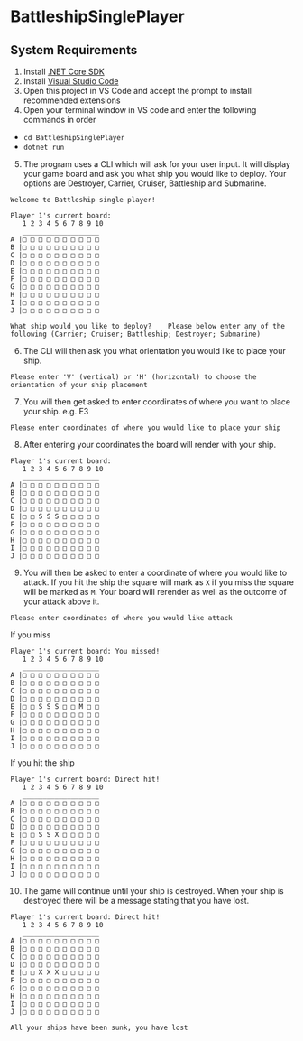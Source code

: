 # BattleshipSinglePlayer
## System Requirements
1. Install [.NET Core SDK](https://dotnet.microsoft.com/download)
2. Install [Visual Studio Code](https://code.visualstudio.com/)
3. Open this project in VS Code and accept the prompt to install recommended extensions
4. Open your terminal window in VS code and enter the following commands in order
  - ```cd BattleshipSinglePlayer```
  - ```dotnet run```
5. The program uses a CLI which will ask for your user input. It will display your game board and ask you what ship you would like to deploy. Your options are Destroyer, Carrier, Cruiser, Battleship and Submarine.
```
Welcome to Battleship single player!

Player 1's current board: 
   1 2 3 4 5 6 7 8 9 10 
   ___________________
A |□ □ □ □ □ □ □ □ □ □ 
B |□ □ □ □ □ □ □ □ □ □ 
C |□ □ □ □ □ □ □ □ □ □ 
D |□ □ □ □ □ □ □ □ □ □ 
E |□ □ □ □ □ □ □ □ □ □ 
F |□ □ □ □ □ □ □ □ □ □ 
G |□ □ □ □ □ □ □ □ □ □ 
H |□ □ □ □ □ □ □ □ □ □ 
I |□ □ □ □ □ □ □ □ □ □ 
J |□ □ □ □ □ □ □ □ □ □ 

What ship would you like to deploy?    Please below enter any of the following (Carrier; Cruiser; Battleship; Destroyer; Submarine)
```
6. The CLI will then ask you what orientation you would like to place your ship. 
```
Please enter 'V' (vertical) or 'H' (horizontal) to choose the orientation of your ship placement
```
7. You will then get asked to enter coordinates of where you want to place your ship. e.g. E3
```
Please enter coordinates of where you would like to place your ship
```
8. After entering your coordinates the board will render with your ship.
```
Player 1's current board: 
   1 2 3 4 5 6 7 8 9 10 
   ___________________
A |□ □ □ □ □ □ □ □ □ □ 
B |□ □ □ □ □ □ □ □ □ □ 
C |□ □ □ □ □ □ □ □ □ □ 
D |□ □ □ □ □ □ □ □ □ □ 
E |□ □ S S S □ □ □ □ □ 
F |□ □ □ □ □ □ □ □ □ □ 
G |□ □ □ □ □ □ □ □ □ □ 
H |□ □ □ □ □ □ □ □ □ □ 
I |□ □ □ □ □ □ □ □ □ □ 
J |□ □ □ □ □ □ □ □ □ □ 
```
9. You will then be asked to enter a coordinate of where you would like to attack. If you hit the ship the square will mark as ```X``` if you miss the square will be marked as ```M```. Your board will rerender as well as the outcome of your attack above it.
```
Please enter coordinates of where you would like attack
```
If you miss
```
Player 1's current board: You missed!
   1 2 3 4 5 6 7 8 9 10 
   ___________________
A |□ □ □ □ □ □ □ □ □ □ 
B |□ □ □ □ □ □ □ □ □ □ 
C |□ □ □ □ □ □ □ □ □ □ 
D |□ □ □ □ □ □ □ □ □ □ 
E |□ □ S S S □ □ M □ □ 
F |□ □ □ □ □ □ □ □ □ □ 
G |□ □ □ □ □ □ □ □ □ □ 
H |□ □ □ □ □ □ □ □ □ □ 
I |□ □ □ □ □ □ □ □ □ □ 
J |□ □ □ □ □ □ □ □ □ □ 
```
If you hit the ship
```
Player 1's current board: Direct hit!
   1 2 3 4 5 6 7 8 9 10 
   ___________________
A |□ □ □ □ □ □ □ □ □ □ 
B |□ □ □ □ □ □ □ □ □ □ 
C |□ □ □ □ □ □ □ □ □ □ 
D |□ □ □ □ □ □ □ □ □ □ 
E |□ □ S S X □ □ □ □ □ 
F |□ □ □ □ □ □ □ □ □ □ 
G |□ □ □ □ □ □ □ □ □ □ 
H |□ □ □ □ □ □ □ □ □ □ 
I |□ □ □ □ □ □ □ □ □ □ 
J |□ □ □ □ □ □ □ □ □ □ 
```
10. The game will continue until your ship is destroyed. When your ship is destroyed there will be a message stating that you have lost.
```
Player 1's current board: Direct hit!
   1 2 3 4 5 6 7 8 9 10 
   ___________________
A |□ □ □ □ □ □ □ □ □ □ 
B |□ □ □ □ □ □ □ □ □ □ 
C |□ □ □ □ □ □ □ □ □ □ 
D |□ □ □ □ □ □ □ □ □ □ 
E |□ □ X X X □ □ □ □ □ 
F |□ □ □ □ □ □ □ □ □ □ 
G |□ □ □ □ □ □ □ □ □ □ 
H |□ □ □ □ □ □ □ □ □ □ 
I |□ □ □ □ □ □ □ □ □ □ 
J |□ □ □ □ □ □ □ □ □ □ 

All your ships have been sunk, you have lost
 ```
